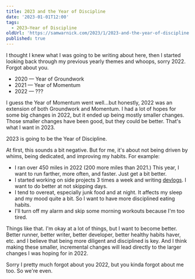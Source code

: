 ```yaml
---
title: 2023 and the Year of Discipline
date: '2023-01-01T12:00'
tags:
  - 2023—Year of Discipline
oldUrl: 'https://samwarnick.com/2023/1/2023-and-the-year-of-discipline'
published: true
---
```


I thought I knew what I was going to be writing about here, then I started looking back through my previous yearly themes and whoops, sorry 2022. Forgot about you.

- 2020 — Year of Groundwork
- 2021 — Year of Momentum
- 2022 — ???

I guess the Year of Momentum went well...but honestly, 2022 was an extension of both Groundwork and Momentum. I had a lot of hopes for some big changes in 2022, but it ended up being mostly smaller changes. Those smaller changes have been good, but they could be better. That's what I want in 2023.

2023 is going to be the Year of Discipline.

At first, this sounds a bit negative. But for me, it's about not being driven by whims, being dedicated, and improving my habits. For example:

- I ran over 450 miles in 2022 (200 more miles than 2021.) This year, I want to run farther, more often, and faster. Just get a bit better.
- I started working on side projects 3 times a week and writing [devlogs](https://samwarnick.com/tagged/devlog). I want to do better at not skipping days.
- I tend to overeat, especially junk food and at night. It affects my sleep and my mood quite a bit. So I want to have more disciplined eating habits.
- I'll turn off my alarm and skip some morning workouts because I'm too tired.

Things like that. I'm okay at a lot of things, but I want to become better. Better runner, better writer, better developer, better healthy habits haver, etc. and I believe that being more diligent and disciplined is key. And I think making these smaller, incremental changes will lead directly to the larger changes I was hoping for in 2022.

Sorry I pretty much forgot about you 2022, but you kinda forgot about me too. So we're even.
